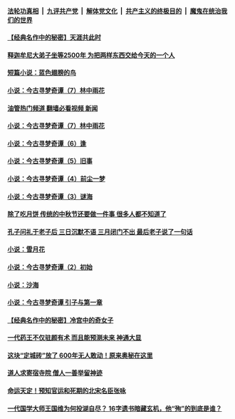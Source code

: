 ####  [法轮功真相](../../../../basic/blob/master/README.md?t=09191831) &nbsp;|&nbsp; [九评共产党](../../../../9ping.md/blob/master/README.md?t=09191831) &nbsp;|&nbsp; [解体党文化](../../../../jtdwh.md/blob/master/README.md?t=09191831)  &nbsp;|&nbsp; [共产主义的终极目的](../../../../gczydzjmd.md/blob/master/README.md?t=09191831) &nbsp;|&nbsp; [魔鬼在统治我们的世界](../../../../mgztzwmdsj.md/blob/master/README.md?t=09191831) 

#### [【经典名作中的秘密】天涯共此时](../pages/soh3/369334.md?t=09191831) 
#### [释迦牟尼大弟子坐等2500年 为把两样东西交给今天的一个人](../pages/soh3/379174.md?t=09191831) 
#### [短篇小说：蓝色翅膀的鸟](../pages/soh3/538079.md?t=09191831) 
#### [小说：今古寻梦奇谭（7）林中雨花](../pages/soh3/636674.md?t=09191831) 
#### [油管热门频道 翻墙必看视频 新闻](http://45.76.130.85:81/youtube.html?09191831)
#### [小说：今古寻梦奇谭（7）林中雨花](../pages/soh3/636674.md?t=09191831) 
#### [小说：今古寻梦奇谭（6）逢](../pages/soh3/636107.md?t=09191831) 
#### [小说：今古寻梦奇谭（5）旧事](../pages/soh3/635333.md?t=09191831) 
#### [小说：今古寻梦奇谭（4）前尘一梦](../pages/soh3/634910.md?t=09191831) 
#### [小说：今古寻梦奇谭（3）谜海](../pages/soh3/634154.md?t=09191831) 
#### [除了吃月饼 传统的中秋节还要做一件事 很多人都不知道了](../pages/soh3/426535.md?t=09191831) 
#### [孔子问礼于老子后 三日沉默不语 三月闭门不出 最后老子说了一句话](../pages/soh3/238552.md?t=09191831) 
#### [小说：雪月花](../pages/soh3/633266.md?t=09191831) 
#### [小说：今古寻梦奇谭（2）初始](../pages/soh3/632666.md?t=09191831) 
#### [小说：沙海](../pages/soh3/632225.md?t=09191831) 
#### [小说：今古寻梦奇谭 引子与第一章](../pages/soh3/630653.md?t=09191831) 
#### [【经典名作中的秘密】冷宫中的奇女子](../pages/soh3/370765.md?t=09191831) 
#### [一代药王不仅驻颜有术 而且能预测未来 神通大显](../pages/soh3/591556.md?t=09191831) 
#### [这块“定城砖”放了 600年无人敢动！原来奥秘在这里](../pages/soh3/274047.md?t=09191831) 
#### [道人求寄宿寺院  僧人一善举留神迹](../pages/soh3/573872.md?t=09191831) 
#### [命运天定！预知官运和死期的北宋名臣张咏](../pages/soh3/573971.md?t=09191831) 
#### [一代国学大师王国维为何投湖自尽？ 16字遗书暗藏玄机，他“殉”的到底是谁？](../pages/soh3/575606.md?t=09191831) 
<img src='http://gfw-breaker.win/goodnews/indexes/soh3.md' width='0px' height='0px'/>
